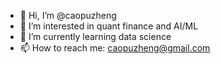 - 👋 Hi, I’m @caopuzheng
- 👀 I’m interested in quant finance and AI/ML
- 🌱 I’m currently learning data science
- 📫 How to reach me: caopuzheng@gmail.com

<!---
caopuzheng/caopuzheng is a ✨ special ✨ repository because its `README.md` (this file) appears on your GitHub profile.
You can click the Preview link to take a look at your changes.
--->
